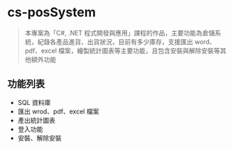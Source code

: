 # cs-posSystem

> 本專案為「C#, .NET 程式開發與應用」課程的作品，主要功能為倉儲系統，紀錄各產品進貨、出貨狀況，目前有多少庫存，支援匯出 word、pdf、excel 檔案，繪製統計圖表等主要功能，且包含安裝與解除安裝等其他額外功能

## 功能列表

* SQL 資料庫
* 匯出 wrod、pdf、excel 檔案
* 產出統計圖表
* 登入功能
* 安裝、解除安裝
